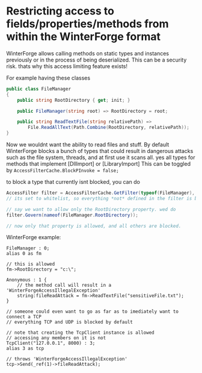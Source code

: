 # Restricting access to fields/properties/methods from within the WinterForge format
WinterForge allows calling methods on static types and instances previously or in the process of being deserialized.
This can be a security risk. thats why this access limiting feature exists!

For example having these classes

```cs
public class FileManager
{
    public string RootDirectory { get; init; }

    public FileManager(string root) => RootDirectory = root;

    public string ReadTextFile(string relativePath) =>
        File.ReadAllText(Path.Combine(RootDirectory, relativePath));
}
```


Now we wouldnt want the ability to read files and stuff.
By default WinterForge blocks a bunch of types that could result in dangerous attacks
such as the file system, threads, and at first use it scans all. yes all types 
for methods that implement [DllImport] or [LibraryImport]
This can be toggled by `AccessFilterCache.BlockPInvoke = false;`

to block a type that currently isnt blocked, you can do
```cs
AccessFilter filter = AccessFilterCache.GetFilter(typeof(FileManager), AccessFilterKind.Whitelist);
// its set to whitelist, so everything *not* defined in the filter is blocked.

// say we want to allow only the RootDirectory property. wed do
filter.Govern(nameof(FileManager.RootDirectory));

// now only that property is allowed, and all others are blocked.
```

WinterForge example:
``` 
FileManager : 0;
alias 0 as fm

// this is allowed
fm->RootDirectory = "c:\";

Anonymous : 1 {
    // the method call will result in a 'WinterForgeAccessIllegalException' 
    string:fileReadAttack = fm->ReadTextFile("sensitiveFile.txt");
}

// someone could even want to go as far as to imediately want to connect a TCP
// everything TCP and UDP is blocked by default

// note that creating the TcpClient instance is allowed
// accessing any members on it is not
TcpClient("127.0.0.1", 8000) : 3;
alias 3 as tcp

// throws 'WinterForgeAccessIllegalException'
tcp->Send(_ref(1)->fileReadAttack);
```